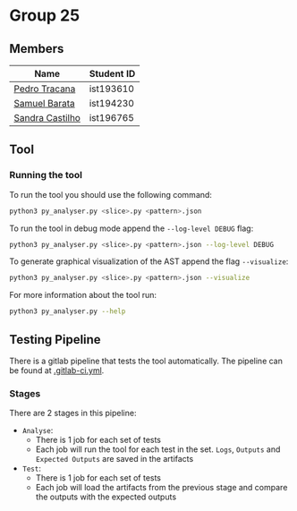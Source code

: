 # Group 25

## Members

|                               Name                           | Student ID |
| ------------------------------------------------------------ | ---------- |
| [Pedro Tracana](mailto:pedro.tracana@tecnico.ulisboa.pt)     | ist193610  |
| [Samuel Barata](mailto:samuel.barata@tecnico.ulisboa.pt)     | ist194230  |
| [Sandra Castilho](mailto:sandra.castilho@tecnico.ulisboa.pt) | ist196765  |

## Tool

### Running the tool

To run the tool you should use the following command:
```sh
python3 py_analyser.py <slice>.py <pattern>.json
```

To run the tool in debug mode append the `--log-level DEBUG` flag:
```bash
python3 py_analyser.py <slice>.py <pattern>.json --log-level DEBUG
```

To generate graphical visualization of the AST append the flag `--visualize`:
```bash
python3 py_analyser.py <slice>.py <pattern>.json --visualize
```

For more information about the tool run:
```bash
python3 py_analyser.py --help
```

## Testing Pipeline

There is a gitlab pipeline that tests the tool automatically. The pipeline can be found at [.gitlab-ci.yml](.gitlab-ci.yml).

### Stages
There are 2 stages in this pipeline:
- `Analyse`:
    - There is 1 job for each set of tests
    - Each job will run the tool for each test in the set. `Logs`, `Outputs` and `Expected Outputs` are saved in the artifacts
- `Test`:
    - There is 1 job for each set of tests
    - Each job will load the artifacts from the previous stage and compare the outputs with the expected outputs

<!--
## Development

Linting
```bash
autopep8 py_analyser.py --experimental --ignore E501 -i
```
-->
